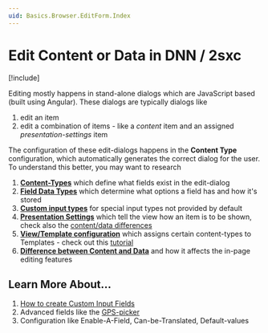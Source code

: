 ```yaml
---
uid: Basics.Browser.EditForm.Index
---
```

# Edit Content or Data in DNN / 2sxc

[!include[](../../stack/_shared-float-summary.md)]
<style> .context-box-summary .browser-edit-ui { visibility: visible; } </style>

Editing mostly happens in stand-alone dialogs which are JavaScript based (built using Angular). These dialogs are typically dialogs like

1. edit an item
1. edit a combination of items - like a _content_ item and an assigned _presentation-settings_ item

The configuration of these edit-dialogs happens in the **Content Type** configuration, which automatically generates the correct dialog for the user. To understand this better, you may want to research

1. **[Content-Types](xref:Basics.Data.ContentTypes.Index)** which define what fields exist in the edit-dialog
1. **[Field Data Types](xref:Basics.Data.Fields.Index)** which determine what options a field has and how it's stored
1. **[Custom input types](http://2sxc.org/en/Blog/post/custom-input-type-advanced-dynamic-data)** for special input types not provided by default
1. **[Presentation Settings](http://2sxc.org/en/docs/Separate-Presentation-Settings-from-Real-Content)** which tell the view how an item is to be shown, check also the [content/data differences](http://2sxc.org/en/blog/post/12-differences-when-templating-data-instead-of-content/source/dnnsoftware)
1. **[View/Template configuration](xref:Basics.App.Views)** which assigns certain content-types to Templates - check out this [tutorial](https://2sxc.org/en/Learn/Getting-started-with-creating-stuff/First-Content-Template)
1. **[Difference between Content and Data](http://2sxc.org/en/blog/post/12-differences-when-templating-data-instead-of-content)** and how it affects the in-page editing features


## Learn More About...

1. [How to create Custom Input Fields](xref:JsCode.CustomFields.Index)
1. Advanced fields like the [GPS-picker](xref:Basics.Data.Fields.CustomGps)
1. Configuration like Enable-A-Field, Can-be-Translated, Default-values

